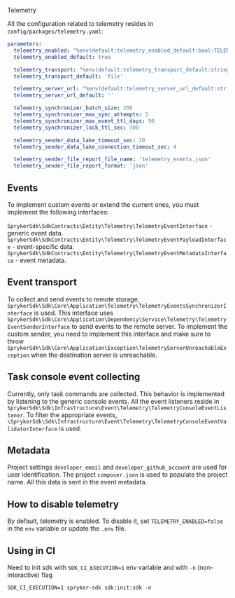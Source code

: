 Telemetry

All the configuration related to telemetry resides in `config/packages/telemetry.yaml`:

```yaml
parameters:
  telemetry_enabled: "%env(default:telemetry_enabled_default:bool:TELEMETRY_ENABLED)%"
  telemetry_enabled_default: true

  telemetry_transport: "%env(default:telemetry_transport_default:string:TELEMETRY_TRANSPORT)%"
  telemetry_transport_default: 'file'

  telemetry_server_url: "%env(default:telemetry_server_url_default:string:TELEMETRY_SERVER_URL)%"
  telemetry_server_url_default: ''

  telemetry_synchronizer_batch_size: 200
  telemetry_synchronizer_max_sync_attempts: 3
  telemetry_synchronizer_max_event_ttl_days: 90
  telemetry_synchronizer_lock_ttl_sec: 300

  telemetry_sender_data_lake_timeout_sec: 10
  telemetry_sender_data_lake_connection_timeout_sec: 4

  telemetry_sender_file_report_file_name: 'telemetry_events.json'
  telemetry_sender_file_report_format: 'json'
```

## Events
To implement custom events or extend the current ones, you must implement the following interfaces:

`SprykerSdk\SdkContracts\Entity\Telemetry\TelemetryEventInterface` - generic event data.
`SprykerSdk\SdkContracts\Entity\Telemetry\TelemetryEventPayloadInterface` - event-specific data.
`SprykerSdk\SdkContracts\Entity\Telemetry\TelemetryEventMetadataInterface` - event metadata.

## Event transport
To collect and send events to remote storage, `SprykerSdk\Sdk\Core\Application\Telemetry\TelemetryEventsSynchronizerInterface` is used.
This interface uses `SprykerSdk\Sdk\Core\Application\Dependency\Service\Telemetry\TelemetryEventSenderInterface` to send events to the remote server.
To implement the custom sender, you need to implement this interface and make sure to throw `SprykerSdk\Sdk\Core\Application\Exception\TelemetryServerUnreachableException` when the destination server is unreachable.

## Task console event collecting
Currently, only task commands are collected. This behavior is implemented by listening to the generic console events.
All the event listeners reside in `SprykerSdk\Sdk\Infrastructure\Event\Telemetry\TelemetryConsoleEventListener`.
To filter the appropriate events, `\SprykerSdk\Sdk\Infrastructure\Event\Telemetry\TelemetryConsoleEventValidatorInterface` is used.

## Metadata
Project settings `developer_email` and `developer_github_account` are used for user identification.
The project `composer.json` is used to populate the project name. All this data is sent in the event metadata.

## How to disable telemetry
By default, telemetry is enabled. To disable it, set `TELEMETRY_ENABLED=false` in the `env` variable or update the `.env` file.

## Using in CI
Need to init sdk with `SDK_CI_EXECUTION=1` env variable and with `-n` (non-interactive) flag
```shell
SDK_CI_EXECUTION=1 spryker-sdk sdk:init:sdk -n
```

